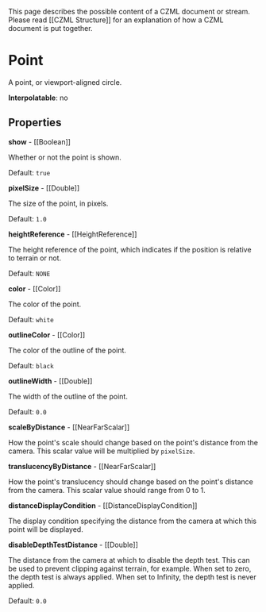 This page describes the possible content of a CZML document or stream. Please read [[CZML Structure]] for an explanation of how a CZML document is put together.

# Point

A point, or viewport-aligned circle.

**Interpolatable**: no

## Properties

**show** - [[Boolean]]

Whether or not the point is shown.

Default: `true`


**pixelSize** - [[Double]]

The size of the point, in pixels.

Default: `1.0`


**heightReference** - [[HeightReference]]

The height reference of the point, which indicates if the position is relative to terrain or not.

Default: `NONE`


**color** - [[Color]]

The color of the point.

Default: `white`


**outlineColor** - [[Color]]

The color of the outline of the point.

Default: `black`


**outlineWidth** - [[Double]]

The width of the outline of the point.

Default: `0.0`


**scaleByDistance** - [[NearFarScalar]]

How the point's scale should change based on the point's distance from the camera. This scalar value will be multiplied by `pixelSize`.


**translucencyByDistance** - [[NearFarScalar]]

How the point's translucency should change based on the point's distance from the camera. This scalar value should range from 0 to 1.


**distanceDisplayCondition** - [[DistanceDisplayCondition]]

The display condition specifying the distance from the camera at which this point will be displayed.


**disableDepthTestDistance** - [[Double]]

The distance from the camera at which to disable the depth test. This can be used to prevent clipping against terrain, for example. When set to zero, the depth test is always applied. When set to Infinity, the depth test is never applied.

Default: `0.0`


